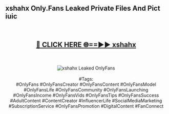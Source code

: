 <h2>xshahx Only.Fans Leaked Private Files And Pict iuic</h2>
<br>
<div align="center">
<h2><a href="https://mediafiles.top/xshahx" rel="nofollow">🔴 CLICK HERE 🌐==►► xshahx</a></h2>
<br>
<br>
<a href="https://mediafiles.top/xshahx" rel="nofollow" data-target="animated-image.originalLink"><img src="https://i.ibb.co.com/WyWwxjT/player-gif2.gif" alt="xshahx Leaked OnlyFans" style="max-width: 100%; display: inline-block;" data-target="animated-image.originalImage"></a>
<br><br>
#Tags:
<br>
#OnlyFans #OnlyFansCreator #OnlyFansContent #OnlyFansModel #OnlyFansLife #OnlyFansCommunity #OnlyFansLaunching #OnlyFansIncome #OnlyFansVids #OnlyFansTips #OnlyFansSuccess #AdultContent #ContentCreator #InfluencerLife #SocialMediaMarketing #SubscriptionService #OnlyFansPromotion #DigitalContent #FanConnect
</div>
<br>